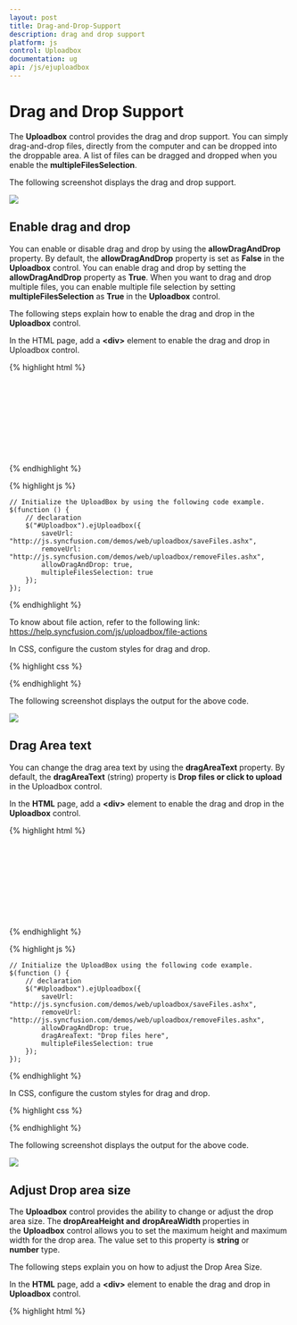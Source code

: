 ```yaml
---
layout: post
title: Drag-and-Drop-Support
description: drag and drop support
platform: js
control: Uploadbox
documentation: ug
api: /js/ejuploadbox
---
```


# Drag and Drop Support

The **Uploadbox** control provides the drag and drop support. You can simply drag-and-drop files, directly from the computer and can be dropped into the droppable area. A list of files can be dragged and dropped when you enable the **multipleFilesSelection**.

The following screenshot displays the drag and drop support.



![](/js/UploadBox/Drag-and-Drop-Support_images/Drag-and-Drop-Support_img1.png) 

## Enable drag and drop 

You can enable or disable drag and drop by using the **allowDragAndDrop** property. By default, the **allowDragAndDrop** property is set as **False** in the **Uploadbox** control. You can enable drag and drop by setting the **allowDragAndDrop** property as **True**. When you want to drag and drop multiple files, you can enable multiple file selection by setting **multipleFilesSelection** as **True** in the **Uploadbox** control.

The following steps explain how to enable the drag and drop in the **Uploadbox** control.

In the HTML page, add a **&lt;div&gt;** element to enable the drag and drop in Uploadbox control.

{% highlight html %}


<div class="frame">
    <div class="control">
        <div id="Uploadbox"></div>
    </div>
</div>


{% endhighlight %}


{% highlight js %}

    // Initialize the UploadBox by using the following code example.
    $(function () {
        // declaration
        $("#Uploadbox").ejUploadbox({
            saveUrl: "http://js.syncfusion.com/demos/web/uploadbox/saveFiles.ashx",
            removeUrl: "http://js.syncfusion.com/demos/web/uploadbox/removeFiles.ashx",
            allowDragAndDrop: true,
            multipleFilesSelection: true
        });
    });


{% endhighlight %}

To know about file action, refer to the following link: <https://help.syncfusion.com/js/uploadbox/file-actions>

In CSS, configure the custom styles for drag and drop.

{% highlight css %}

<style>
    .frame {
        width: 500px;
        height: 100px;
        margin-top: 10%;
    }

    .control {
        width: 100%;
        height: 100%;
    }
</style>


{% endhighlight %}



The following screenshot displays the output for the above code.

![](/js/UploadBox/Drag-and-Drop-Support_images/Drag-and-Drop-Support_img2.png) 

## Drag Area text

You can change the drag area text by using the **dragAreaText** property.  By default, the **dragAreaText** (string) property is **Drop files or click to upload** in the Uploadbox control.

In the **HTML** page, add a **&lt;div&gt;** element to enable the drag and drop in the **Uploadbox** control.

{% highlight html %}


<div class="frame">
    <div class="control">
        <div id="Uploadbox"></div>
    </div>
</div>


{% endhighlight %}

{% highlight js %}


    // Initialize the UploadBox using the following code example.
    $(function () {
        // declaration
        $("#Uploadbox").ejUploadbox({
            saveUrl: "http://js.syncfusion.com/demos/web/uploadbox/saveFiles.ashx",
            removeUrl: "http://js.syncfusion.com/demos/web/uploadbox/removeFiles.ashx",
            allowDragAndDrop: true,
            dragAreaText: "Drop files here",
            multipleFilesSelection: true
        });
    });


{% endhighlight %}

In CSS, configure the custom styles for drag and drop.

{% highlight css %}


<style>
    .frame {
        width: 500px;
        height: 100px;
        margin-top: 10%;
    }

    .control {
        width: 100%;
        height: 100%;
    }
</style>


{% endhighlight %}



 The following screenshot displays the output for the above code.

![](/js/UploadBox/Drag-and-Drop-Support_images/Drag-and-Drop-Support_img3.png) 

## Adjust Drop area size

The **Uploadbox** control provides the ability to change or adjust the drop area size. The **dropAreaHeight and** **dropAreaWidth** properties in the **Uploadbox** control allows you to set the maximum height and maximum width for the drop area. The value set to this property is **string** or **number** type.

The following steps explain you on how to adjust the Drop Area Size.

In the **HTML** page, add a **&lt;div&gt;** element to enable the drag and drop in **Uploadbox** control.

{% highlight html %}

<div class="control">
    <div id="Uploadbox"></div>
</div>

{% endhighlight %}

{% highlight js %}

    // Initialize the Uploadbox using the following code example.
    $(function () {
        // declaration
        $("#Uploadbox").ejUploadbox({
            saveUrl: "http://js.syncfusion.com/demos/web/uploadbox/saveFiles.ashx",
            removeUrl: "http://js.syncfusion.com/demos/web/uploadbox/removeFiles.ashx",
            allowDragAndDrop: true,
            multipleFilesSelection: true,
            dropAreaHeight: "300px",
            dropAreaWidth: "600px"
        });
    });


{% endhighlight %}

The following screenshot displays the output for the above code.

![](/js/UploadBox/Drag-and-Drop-Support_images/Drag-and-Drop-Support_img4.png) 

## Drop area with Browse button behavior

You can click anywhere in the droppable area to browse and upload the files. The droppable area behaves like a browse button.

### Droppable area behavior

Enable the **allowDragAndDrop** property to achieve this feature. Next, set the **showBrowseButton** as **False** in Uploadbox Control.

The following steps explain the droppable area containing the browse button behavior.

In the **HTML** page, add a **&lt;div&gt;** element to enable drag and drop in the **Uploadbox** control.

{% highlight html %}

<div class="frame">
    <div class="control">
        <div id="Uploadbox"></div>
    </div>
</div>


{% endhighlight %}

{% highlight js %}


    // Initialize the Uploadbox by using the following code example.
    $(function () {
        // declaration
        $("#Uploadbox").ejUploadbox({
            saveUrl: "http://js.syncfusion.com/demos/web/uploadbox/saveFiles.ashx",
            removeUrl: "http://js.syncfusion.com/demos/web/uploadbox/removeFiles.ashx",
            allowDragAndDrop: true,
            showBrowseButton: false,
            multipleFilesSelection: true
        });
    });


{% endhighlight %}

In CSS, configure the custom styles for drag and drop.

{% highlight css %}


<style>
    .frame {
        width: 500px;
        height: 100px;
        margin-top: 10%;
    }

    .control {
        width: 100%;
        height: 100%;
    }
</style>


{% endhighlight %}



The following screenshot displays the output for the above code.



![](/js/UploadBox/Drag-and-Drop-Support_images/Drag-and-Drop-Support_img5.png) 

